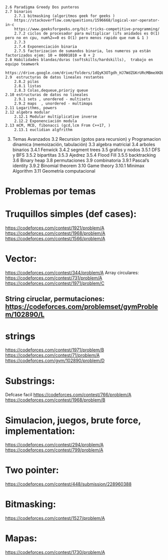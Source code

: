     2.6 Paradigma Greedy Dos punteros
    2.7 binarios
        2.7.1 bitmasking (algoritmos geek for geeks )
        https://stackoverflow.com/questions/1596668/logical-xor-operator-in-c 
        https://www.geeksforgeeks.org/bit-tricks-competitive-programming/
        2.7.2 ciclos de procesador para multiplicar (ifs anidados es O(1) pero no en cpu, num%2==0 es O(1) pero menos rapido que num & 1 )
        2.7.3 
        2.7.4 Exponenciación binaria
        2.7.5 factorizacion de sumandos binaria, los numeros ya están factorizados ejem: 10 = 00001010 = 8 + 2
    2.8 Habilidades blandas/duras (softskills/hardskills),  trabajo en equipo teamwork
        https://drive.google.com/drive/folders/1dQyK3OTgdh_HJ7WdZGKrURcMBmeXKDL1
    2.9  estructuras de datos lineales restantes
        2.8.2 pilas
        2.8.1 listas 
        2.8.3 Colas,dequeue,prioriy queue
    2.10 estructuras de datos no lineales
        2.9.1 sets , unordered - multisets
        2.9.2 maps  , unordered - multimaps
    2.11 Logarithms, powers
    2.12 algebra modular
        2.12.1 Modular multiplicative inverse
        2.12.2 Exponenciación modula
    2.13 mCM, MCD, fibonacci (gcd,lcm From C++17, )
        2.13.1 euclidian algfrithm
  
3. Temas Avanzados
    3.2 Recursion (gotos para recursion) y Programacion dinamica (memoización, tabulación)
    3.3	algebra matricial
    3.4 arboles binarios
        3.4.1 Fenwick
        3.4.2 segment trees 
    3.5 grafos y nodos
        3.5.1 DFS y BFS
        3.5.2 bipartitas
        3.5.3 Ajedrez
        3.5.4  Flood Fill
        3.5.5 backtracking 
    3.6 Binary heap
    3.8 permutaciones
    3.9 combinatoria
        3.9.1 Pascal’s identity
        3.9.2 Binomial theorem
    3.10 Game theory 
        3.10.1 Minimax Algorithm
    3.11 Geometría computacional


# Problemas por temas 

# Truquillos simples (def cases):
https://codeforces.com/contest/1921/problem/A 
https://codeforces.com/contest/1968/problem/A 
https://codeforces.com/contest/1566/problem/A
# Vector:
https://codeforces.com/contest/344/problem/A 
Array circulares:
https://codeforces.com/contest/731/problem/A  
https://codeforces.com/contest/1971/problem/C
## String ciruclar, permutaciones: https://codeforces.com/problemset/gymProblem/102890/L

# strings
https://codeforces.com/contest/1971/problem/B
https://codeforces.com/contest/71/problem/A 
https://codeforces.com/gym/102890/problem/D 
# Substrings: 
Defcase facil https://codeforces.com/contest/766/problem/A
https://codeforces.com/contest/1968/problem/B

# Simulacion, juegos, brute force, implementation:
https://codeforces.com/contest/294/problem/A 
https://codeforces.com/contest/799/problem/A 

# Two pointer:
https://codeforces.com/contest/448/submission/228960388
# Bitmasking: 
https://codeforces.com/contest/1527/problem/A 
# Mapas:
https://codeforces.com/contest/1730/problem/A 

